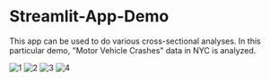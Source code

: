 # Streamlit-App-Demo
This app can be used to do various cross-sectional analyses. In this particular demo, "Motor Vehicle Crashes" data in NYC is analyzed.

![1](https://github.com/adarshkuthuru/Streamlit-App-Demo/assets/20659563/ec789cad-7321-44d2-982c-04b9cf7833da)
![2](https://github.com/adarshkuthuru/Streamlit-App-Demo/assets/20659563/b7215624-adf1-47f3-81a0-437e83168a88)
![3](https://github.com/adarshkuthuru/Streamlit-App-Demo/assets/20659563/5738e35d-200f-4a52-8e5e-ef62554487fe)
![4](https://github.com/adarshkuthuru/Streamlit-App-Demo/assets/20659563/619fbd5f-02a8-448b-9112-5b1c7b7fcd89)
